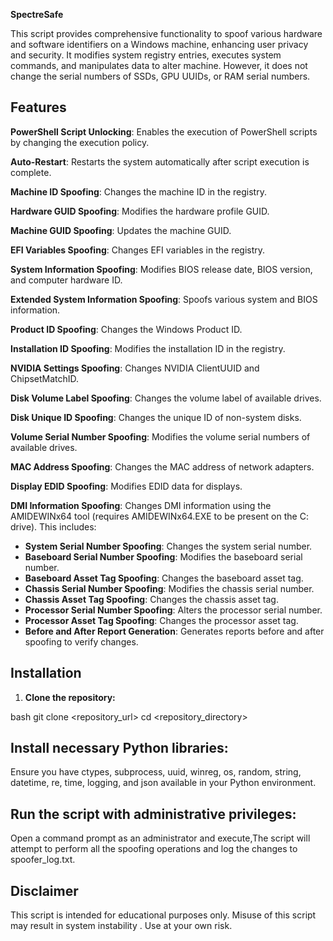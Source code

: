**SpectreSafe**

This script provides comprehensive functionality to spoof various hardware and software identifiers on a Windows machine, enhancing user privacy and security. It modifies system registry entries, executes system commands, and manipulates data to alter machine. However, it does not change the serial numbers of SSDs, GPU UUIDs, or RAM serial numbers.

## Features

**PowerShell Script Unlocking**: Enables the execution of PowerShell scripts by changing the execution policy.

**Auto-Restart**: Restarts the system automatically after script execution is complete.

**Machine ID Spoofing**: Changes the machine ID in the registry.

**Hardware GUID Spoofing**: Modifies the hardware profile GUID.

**Machine GUID Spoofing**: Updates the machine GUID.

**EFI Variables Spoofing**: Changes EFI variables in the registry.

**System Information Spoofing**: Modifies BIOS release date, BIOS version, and computer hardware ID.

**Extended System Information Spoofing**: Spoofs various system and BIOS information.

**Product ID Spoofing**: Changes the Windows Product ID.

**Installation ID Spoofing**: Modifies the installation ID in the registry.

**NVIDIA Settings Spoofing**: Changes NVIDIA ClientUUID and ChipsetMatchID.

**Disk Volume Label Spoofing**: Changes the volume label of available drives.

**Disk Unique ID Spoofing**: Changes the unique ID of non-system disks.

**Volume Serial Number Spoofing**: Modifies the volume serial numbers of available drives.

**MAC Address Spoofing**: Changes the MAC address of network adapters.

**Display EDID Spoofing**: Modifies EDID data for displays.

**DMI Information Spoofing**: Changes DMI information using the AMIDEWINx64 tool (requires AMIDEWINx64.EXE to be present on the C: drive). This includes:
- **System Serial Number Spoofing**: Changes the system serial number.
- **Baseboard Serial Number Spoofing**: Modifies the baseboard serial number.
- **Baseboard Asset Tag Spoofing**: Changes the baseboard asset tag.
- **Chassis Serial Number Spoofing**: Modifies the chassis serial number.
- **Chassis Asset Tag Spoofing**: Changes the chassis asset tag.
- **Processor Serial Number Spoofing**: Alters the processor serial number.
- **Processor Asset Tag Spoofing**: Changes the processor asset tag.
- **Before and After Report Generation**: Generates reports before and after spoofing to verify changes.


## Installation

1. **Clone the repository:**
   
bash
   git clone <repository_url>
   cd <repository_directory>

## Install necessary Python libraries:
Ensure you have ctypes, subprocess, uuid, winreg, os, random, string, datetime, re, time, logging, and json available in your Python environment.

## Run the script with administrative privileges:
Open a command prompt as an administrator and execute,The script will attempt to perform all the spoofing operations and log the changes to spoofer_log.txt.


## Disclaimer
This script is intended for educational purposes only. Misuse of this script may result in system instability . Use at your own risk.

